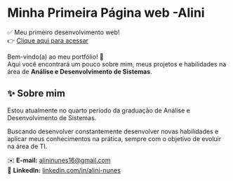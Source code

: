 # Minha Primeira Página web -Alini

✅  Meu primeiro desenvolvimento web!  
👉 [Clique aqui para acessar](https://alinii24.github.io/portfolio-Alini/)

Bem-vindo(a) ao meu portfólio! 👋  
Aqui você encontrará um pouco sobre mim, meus projetos e habilidades na área de **Análise e Desenvolvimento de Sistemas**.

## ✨ Sobre mim
Estou atualmente no quarto período da graduação de Análise e Desenvolvimento de Sistemas.

Buscando desenvolver constantemente desenvolver novas habilidades e aplicar meus conhecimentos na prática, sempre com o objetivo de evoluir na área de TI.

✉️ **E-mail:** alininunes16@gmail.com  
💼 **LinkedIn:** [linkedin.com/in/alini-nunes](https://www.linkedin.com/in/alini-nunes-b7517a207)

